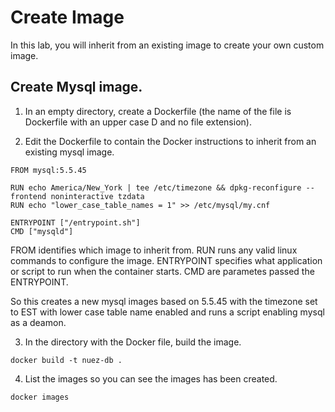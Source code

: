 # Create Image

In this lab, you will inherit from an existing image to create your own custom image.

## Create Mysql image.

1. In an empty directory, create a Dockerfile (the name of the file is Dockerfile with an upper case D and no file extension).

2. Edit the Dockerfile to contain the Docker instructions to inherit from an existing mysql image.

```
FROM mysql:5.5.45

RUN echo America/New_York | tee /etc/timezone && dpkg-reconfigure --frontend noninteractive tzdata
RUN echo "lower_case_table_names = 1" >> /etc/mysql/my.cnf

ENTRYPOINT ["/entrypoint.sh"]
CMD ["mysqld"]
```

FROM identifies which image to inherit from.
RUN runs any valid linux commands to configure the image.
ENTRYPOINT specifies what application or script to run when the container starts.
CMD are parametes passed the ENTRYPOINT.

So this creates a new mysql images based on 5.5.45 with the timezone set to EST with lower case table name enabled and runs a script enabling mysql as a deamon.

3. In the directory with the Docker file, build the image.

```
docker build -t nuez-db .
```

4. List the images so you can see the images has been created.

```
docker images
```
